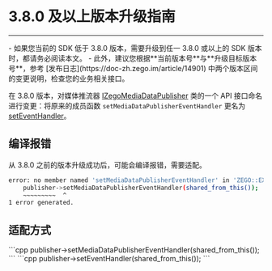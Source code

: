 # 3.8.0 及以上版本升级指南

---

<Warning title="注意">
- 如果您当前的 SDK 低于 3.8.0 版本，需要升级到任一 3.8.0 或以上的 SDK 版本时，都请务必阅读本文。
- 此外，建议您根据**当前版本号**与**升级目标版本号**，参考 [发布日志](https://doc-zh.zego.im/article/14901) 中两个版本区间的变更说明，检查您的业务相关接口。

</Warning>



在 3.8.0 版本，对媒体推流器 [IZegoMediaDataPublisher](https://doc-zh.zego.im/article/api?doc=Express_Video_SDK_API~cpp_macos~class~IZegoMediaDataPublisher) 类的一个 API 接口命名进行变更：将原来的成员函数 `setMediaDataPublisherEventHandler` 更名为 [setEventHandler](https://doc-zh.zego.im/article/api?doc=Express_Video_SDK_API~cpp_macos~class~IZegoExpressEngine#set-event-handler)。

## 编译报错

从 3.8.0 之前的版本升级成功后，可能会编译报错，需要适配。

```sh
error: no member named 'setMediaDataPublisherEventHandler' in 'ZEGO::EXPRESS::IZegoMediaDataPublisher'
    publisher->setMediaDataPublisherEventHandler(shared_from_this());
    ~~~~~~~~~  ^
1 error generated.
```

## 适配方式

<Tabs>
<Tab title="3.8.0 版本前">
```cpp
publisher->setMediaDataPublisherEventHandler(shared_from_this());
```
</Tab>
<Tab title="3.8.0 版本及以上">
```cpp
publisher->setEventHandler(shared_from_this());
```

</Tab>
</Tabs>

<Content />